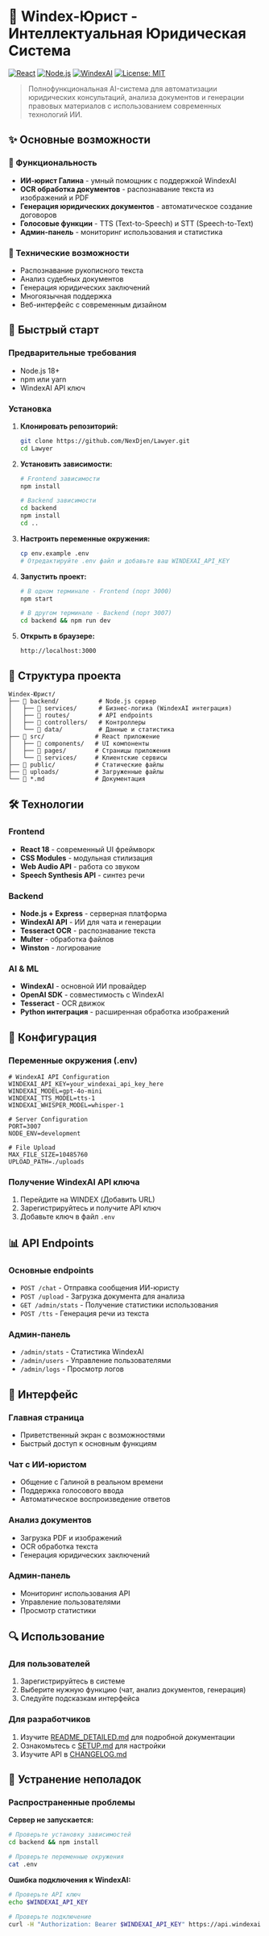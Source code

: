 # 🤖 Windex-Юрист - Интеллектуальная Юридическая Система

[![React](https://img.shields.io/badge/React-18.2.0-blue.svg)](https://reactjs.org/)
[![Node.js](https://img.shields.io/badge/Node.js-18+-green.svg)](https://nodejs.org/)
[![WindexAI](https://img.shields.io/badge/WindexAI-GPT--4o--mini-purple.svg)](https://windexai.com/)
[![License: MIT](https://img.shields.io/badge/License-MIT-yellow.svg)](https://opensource.org/licenses/MIT)

> Полнофункциональная AI-система для автоматизации юридических консультаций, анализа документов и генерации правовых материалов с использованием современных технологий ИИ.

## ✨ Основные возможности

### 🎯 Функциональность
- **ИИ-юрист Галина** - умный помощник с поддержкой WindexAI
- **OCR обработка документов** - распознавание текста из изображений и PDF
- **Генерация юридических документов** - автоматическое создание договоров
- **Голосовые функции** - TTS (Text-to-Speech) и STT (Speech-to-Text)
- **Админ-панель** - мониторинг использования и статистика

### 🔧 Технические возможности
- Распознавание рукописного текста
- Анализ судебных документов
- Генерация юридических заключений
- Многоязычная поддержка
- Веб-интерфейс с современным дизайном

## 🚀 Быстрый старт

### Предварительные требования
- Node.js 18+
- npm или yarn
- WindexAI API ключ

### Установка

1. **Клонировать репозиторий:**
   ```bash
   git clone https://github.com/NexDjen/Lawyer.git
   cd Lawyer
   ```

2. **Установить зависимости:**
   ```bash
   # Frontend зависимости
   npm install

   # Backend зависимости
   cd backend
   npm install
   cd ..
   ```

3. **Настроить переменные окружения:**
   ```bash
   cp env.example .env
   # Отредактируйте .env файл и добавьте ваш WINDEXAI_API_KEY
   ```

4. **Запустить проект:**
   ```bash
   # В одном терминале - Frontend (порт 3000)
   npm start

   # В другом терминале - Backend (порт 3007)
   cd backend && npm run dev
   ```

5. **Открыть в браузере:**
   ```
   http://localhost:3000
   ```

## 📁 Структура проекта

```
Windex-Юрист/
├── 📁 backend/           # Node.js сервер
│   ├── 📁 services/      # Бизнес-логика (WindexAI интеграция)
│   ├── 📁 routes/        # API endpoints
│   ├── 📁 controllers/   # Контроллеры
│   └── 📁 data/          # Данные и статистика
├── 📁 src/              # React приложение
│   ├── 📁 components/   # UI компоненты
│   ├── 📁 pages/        # Страницы приложения
│   └── 📁 services/     # Клиентские сервисы
├── 📁 public/           # Статические файлы
├── 📁 uploads/          # Загруженные файлы
└── 📄 *.md              # Документация
```

## 🛠️ Технологии

### Frontend
- **React 18** - современный UI фреймворк
- **CSS Modules** - модульная стилизация
- **Web Audio API** - работа со звуком
- **Speech Synthesis API** - синтез речи

### Backend
- **Node.js + Express** - серверная платформа
- **WindexAI API** - ИИ для чата и генерации
- **Tesseract OCR** - распознавание текста
- **Multer** - обработка файлов
- **Winston** - логирование

### AI & ML
- **WindexAI** - основной ИИ провайдер
- **OpenAI SDK** - совместимость с WindexAI
- **Tesseract** - OCR движок
- **Python интеграция** - расширенная обработка изображений

## 🔧 Конфигурация

### Переменные окружения (.env)
```env
# WindexAI API Configuration
WINDEXAI_API_KEY=your_windexai_api_key_here
WINDEXAI_MODEL=gpt-4o-mini
WINDEXAI_TTS_MODEL=tts-1
WINDEXAI_WHISPER_MODEL=whisper-1

# Server Configuration
PORT=3007
NODE_ENV=development

# File Upload
MAX_FILE_SIZE=10485760
UPLOAD_PATH=./uploads
```

### Получение WindexAI API ключа
1. Перейдите на WINDEX (Добавить URL)
2. Зарегистрируйтесь и получите API ключ
3. Добавьте ключ в файл `.env`

## 📊 API Endpoints

### Основные endpoints
- `POST /chat` - Отправка сообщения ИИ-юристу
- `POST /upload` - Загрузка документа для анализа
- `GET /admin/stats` - Получение статистики использования
- `POST /tts` - Генерация речи из текста

### Админ-панель
- `/admin/stats` - Статистика WindexAI
- `/admin/users` - Управление пользователями
- `/admin/logs` - Просмотр логов

## 🎨 Интерфейс

### Главная страница
- Приветственный экран с возможностями
- Быстрый доступ к основным функциям

### Чат с ИИ-юристом
- Общение с Галиной в реальном времени
- Поддержка голосового ввода
- Автоматическое воспроизведение ответов

### Анализ документов
- Загрузка PDF и изображений
- OCR обработка текста
- Генерация юридических заключений

### Админ-панель
- Мониторинг использования API
- Управление пользователями
- Просмотр статистики

## 🔍 Использование

### Для пользователей
1. Зарегистрируйтесь в системе
2. Выберите нужную функцию (чат, анализ документов, генерация)
3. Следуйте подсказкам интерфейса

### Для разработчиков
1. Изучите [README_DETAILED.md](README_DETAILED.md) для подробной документации
2. Ознакомьтесь с [SETUP.md](SETUP.md) для настройки
3. Изучите API в [CHANGELOG.md](CHANGELOG.md)

## 🐛 Устранение неполадок

### Распространенные проблемы

**Сервер не запускается:**
```bash
# Проверьте установку зависимостей
cd backend && npm install

# Проверьте переменные окружения
cat .env
```

**Ошибка подключения к WindexAI:**
```bash
# Проверьте API ключ
echo $WINDEXAI_API_KEY

# Проверьте подключение
curl -H "Authorization: Bearer $WINDEXAI_API_KEY" https://api.windexai.com/v1/models
```

